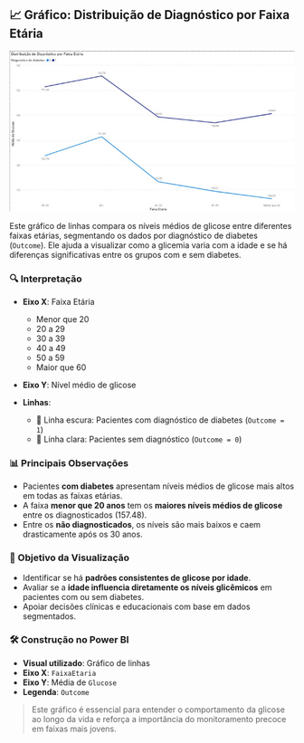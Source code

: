 ## 📈 Gráfico: Distribuição de Diagnóstico por Faixa Etária

![Gráfico de Glicose](../assets/grafico2.jpg)

Este gráfico de linhas compara os níveis médios de glicose entre diferentes faixas etárias, segmentando os dados por diagnóstico de diabetes (`Outcome`). Ele ajuda a visualizar como a glicemia varia com a idade e se há diferenças significativas entre os grupos com e sem diabetes.

### 🔍 Interpretação

- **Eixo X**: Faixa Etária
  - Menor que 20
  - 20 a 29
  - 30 a 39
  - 40 a 49
  - 50 a 59
  - Maior que 60

- **Eixo Y**: Nível médio de glicose

- **Linhas**:
  - 🔵 Linha escura: Pacientes com diagnóstico de diabetes (`Outcome = 1`)
  - 🔵 Linha clara: Pacientes sem diagnóstico (`Outcome = 0`)

### 📊 Principais Observações

- Pacientes **com diabetes** apresentam níveis médios de glicose mais altos em todas as faixas etárias.
- A faixa **menor que 20 anos** tem os **maiores níveis médios de glicose** entre os diagnosticados (157.48).
- Entre os **não diagnosticados**, os níveis são mais baixos e caem drasticamente após os 30 anos.

### 🎯 Objetivo da Visualização

- Identificar se há **padrões consistentes de glicose por idade**.
- Avaliar se a **idade influencia diretamente os níveis glicêmicos** em pacientes com ou sem diabetes.
- Apoiar decisões clínicas e educacionais com base em dados segmentados.

### 🛠️ Construção no Power BI

- **Visual utilizado**: Gráfico de linhas
- **Eixo X**: `FaixaEtaria`
- **Eixo Y**: Média de `Glucose`
- **Legenda**: `Outcome`

> Este gráfico é essencial para entender o comportamento da glicose ao longo da vida e reforça a importância do monitoramento precoce em faixas mais jovens.
